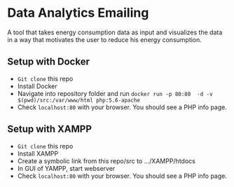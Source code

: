# Data Analytics Emailing
A tool that takes energy consumption data as input and visualizes the data in a way that motivates the user to reduce his energy consumption.

## Setup with Docker
- `Git clone` this repo
- Install Docker
- Navigate into repository folder and run `docker run -p 80:80  -d -v $(pwd)/src:/var/www/html php:5.6-apache`
- Check `localhost:80` with your browser. You should see a PHP info page.

## Setup with XAMPP
- `Git clone` this repo
- Install XAMPP
- Create a symbolic link from this repo/src to .../XAMPP/htdocs
- In GUI of YAMPP, start webserver
- Check `localhost:80` with your browser. You should see a PHP info page.
